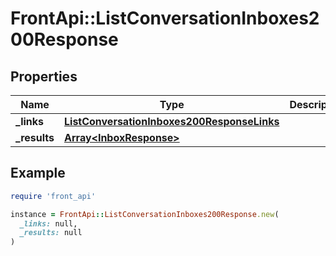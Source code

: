# FrontApi::ListConversationInboxes200Response

## Properties

| Name | Type | Description | Notes |
| ---- | ---- | ----------- | ----- |
| **_links** | [**ListConversationInboxes200ResponseLinks**](ListConversationInboxes200ResponseLinks.md) |  | [optional] |
| **_results** | [**Array&lt;InboxResponse&gt;**](InboxResponse.md) |  | [optional] |

## Example

```ruby
require 'front_api'

instance = FrontApi::ListConversationInboxes200Response.new(
  _links: null,
  _results: null
)
```

